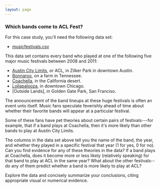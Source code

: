 ```yaml
---
layout: page
---
```


### Which bands come to ACL Fest?

For this case study, you'll need the following data set:   
* [musicfestivals.csv](musicfestivals.csv)  

This data set contains every band who played at one of the following five major music festivals between 2008 and 2011:  
- [Austin City Limits](http://www.aclfestival.com), or ACL, in Zilker Park in downtown Austin.  
- [Bonnaroo](http://www.bonnaroo.com), on a farm in Tennessee.  
- [Coachella](https://www.coachella.com), in the California desert.  
- [Lollapalooza](http://lollapalooza.com), in downtown Chicago.  
- [Outside Lands], in Golden Gate Park, San Franciso.  

The announcement of the band lineups at these huge festivals is often an event unto itself.  Music fans speculate feverishly ahead of time about whether their favorite bands will appear at a particular festival.

Some of these fans have pet theories about certain pairs of festivals---for example, that if a band plays at Coachella, then it's more likely than other bands to play at Austin City Limits.

The columns in the data set above tell you the name of the band, the year, and whether they played in a specific festival that year (1 for yes, 0 for no).  Can you find evidence for any of these theories in the data?  If a band plays at Coachella, does it become more or less likely (relatively speaking) for that band to play at ACL in the same year?  What about the other festivals--do any of them predict whether a band is more likely to play at ACL?  

Explore the data and concisely summarize your conclusions, citing appropriate visual or numerical evidence.  